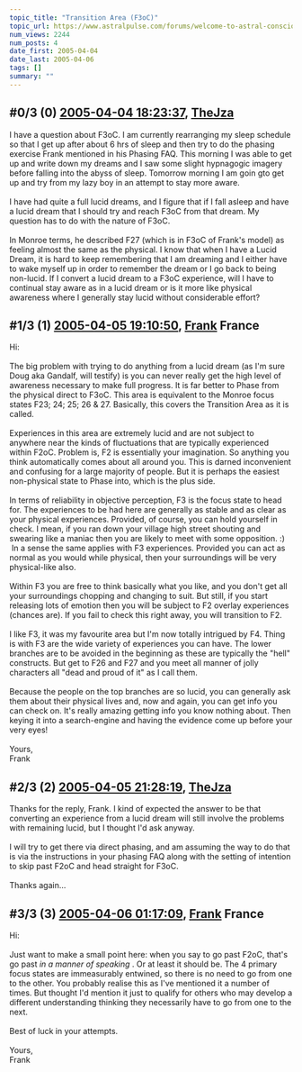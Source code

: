 ```yaml
---
topic_title: "Transition Area (F3oC)"
topic_url: https://www.astralpulse.com/forums/welcome-to-astral-consciousness!/transition-area-f3oc
num_views: 2244
num_posts: 4
date_first: 2005-04-04
date_last: 2005-04-06
tags: []
summary: ""
---
```


## \#0/3 (0) [2005-04-04 18:23:37](https://www.astralpulse.com/forums/index.php?msg=158990), [TheJza](https://www.astralpulse.com/forums/profile/?u=218)  ##
<section>
I have a question about F3oC. I am currently rearranging my sleep schedule so that I get up after about 6 hrs of sleep and then try to do the phasing exercise Frank mentioned in his Phasing FAQ. This morning I was able to get up and write down my dreams and I saw some slight hypnagogic imagery before falling into the abyss of sleep. Tomorrow morning I am goin gto get up and try from my lazy boy in an attempt to stay more aware.
<br>
<br>
I have had quite a full lucid dreams, and I figure that if I fall asleep and have a lucid dream that I should try and reach F3oC from that dream. My question has to do with the nature of F3oC.
<br>
<br>
In Monroe terms, he described F27 (which is in F3oC of Frank's model) as feeling almost the same as the physical. I know that when I have a Lucid Dream, it is hard to keep remembering that I am dreaming and I either have to wake myself up in order to remember the dream or I go back to being non-lucid. If I convert a lucid dream to a F3oC experience, will I have to continual stay aware as in a lucid dream or is it more like physical awareness where I generally stay lucid without considerable effort?
</section>

## \#1/3 (1) [2005-04-05 19:10:50](https://www.astralpulse.com/forums/index.php?msg=159136), [Frank](https://www.astralpulse.com/forums/profile/?u=359) France ##
<section>
Hi:
<br>
<br>
The big problem with trying to do anything from a lucid dream (as I'm sure Doug aka Gandalf, will testify) is you can never really get the high level of awareness necessary to make full progress. It is far better to Phase from the physical direct to F3oC. This area is equivalent to the Monroe focus states F23; 24; 25; 26 &amp; 27. Basically, this covers the Transition Area as it is called.
<br>
<br>
Experiences in this area are extremely lucid and are not subject to anywhere near the kinds of fluctuations that are typically experienced within F2oC. Problem is, F2 is essentially your imagination. So anything you think automatically comes about all around you. This is darned inconvenient and confusing for a large majority of people. But it is perhaps the easiest non-physical state to Phase into, which is the plus side.
<br>
<br>
In terms of reliability in objective perception, F3 is the focus state to head for. The experiences to be had here are generally as stable and as clear as your physical experiences. Provided, of course, you can hold yourself in check. I mean, if you ran down your village high street shouting and swearing like a maniac then you are likely to meet with some opposition. :)  In a sense the same applies with F3 experiences. Provided you can act as normal as you would while physical, then your surroundings will be very physical-like also.
<br>
<br>
Within F3 you are free to think basically what you like, and you don't get all your surroundings chopping and changing to suit. But still, if you start releasing lots of emotion then you will be subject to F2 overlay experiences (chances are). If you fail to check this right away, you will transition to F2.
<br>
<br>
I like F3, it was my favourite area but I'm now totally intrigued by F4. Thing is with F3 are the wide variety of experiences you can have. The lower branches are to be avoided in the beginning as these are typically the "hell" constructs. But get to F26 and F27 and you meet all manner of jolly characters all "dead and proud of it" as I call them.
<br>
<br>
Because the people on the top branches are so lucid, you can generally ask them about their physical lives and, now and again, you can get info you can check on. It's really amazing getting info you know nothing about. Then keying it into a search-engine and having the evidence come up before your very eyes!
<br>
<br>
Yours,
<br>
Frank
</section>

## \#2/3 (2) [2005-04-05 21:28:19](https://www.astralpulse.com/forums/index.php?msg=159151), [TheJza](https://www.astralpulse.com/forums/profile/?u=218)  ##
<section>
Thanks for the reply, Frank. I kind of expected the answer to be that converting an experience from a lucid dream will still involve the problems with remaining lucid, but I thought I'd ask anyway.
<br>
<br>
I will try to get there via direct phasing, and am assuming the way to do that is via the instructions in your phasing FAQ along with the setting of intention to skip past F2oC and head straight for F3oC.
<br>
<br>
Thanks again...
</section>

## \#3/3 (3) [2005-04-06 01:17:09](https://www.astralpulse.com/forums/index.php?msg=159169), [Frank](https://www.astralpulse.com/forums/profile/?u=359) France ##
<section>
Hi:
<br>
<br>
Just want to make a small point here: when you say to go past F2oC, that's go past
<i>
 in a manner of speaking
</i>
. Or at least it should be. The 4 primary focus states are immeasurably entwined, so there is no need to go from one to the other. You probably realise this as I've mentioned it a number of times. But thought I'd mention it just to qualify for others who may develop a different understanding thinking they necessarily have to go from one to the next.
<br>
<br>
Best of luck in your attempts.
<br>
<br>
Yours,
<br>
Frank
</section>